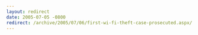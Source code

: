 ```yaml
---
layout: redirect
date: 2005-07-05 -0800
redirect: /archive/2005/07/06/first-wi-fi-theft-case-prosecuted.aspx/
---
```

